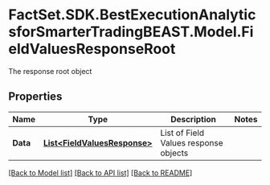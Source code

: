 # FactSet.SDK.BestExecutionAnalyticsforSmarterTradingBEAST.Model.FieldValuesResponseRoot
The response root object

## Properties

Name | Type | Description | Notes
------------ | ------------- | ------------- | -------------
**Data** | [**List&lt;FieldValuesResponse&gt;**](FieldValuesResponse.md) | List of Field Values response objects | 

[[Back to Model list]](../README.md#documentation-for-models) [[Back to API list]](../README.md#documentation-for-api-endpoints) [[Back to README]](../README.md)

